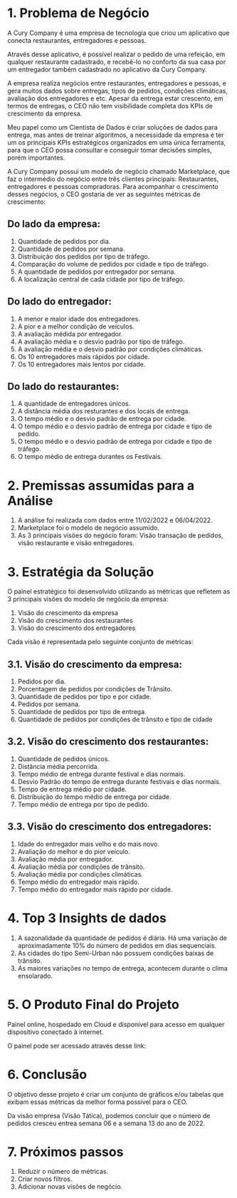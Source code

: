 # 1. Problema de Negócio

A Cury Company é uma empresa de tecnologia que criou um aplicativo que conecta restaurantes, entregadores e pessoas.

Através desse aplicativo, é possível realizar o pedido de uma refeição, em qualquer restaurante cadastrado, e recebê-lo no conforto da sua casa por um entregador também cadastrado no aplicativo da Cury Company.

A empresa realiza negócios entre restaurantes, entregadores e pessoas, e gera muitos dados sobre entregas, tipos de pedidos, condições climáticas, avaliação dos
entregadores e etc. Apesar da entrega estar crescento, em termos de entregas, o CEO não tem visibilidade completa dos KPIs de crescimento da empresa.

Meu papel como um Cientista de Dados é criar soluções de dados para entrega, mas antes de treinar algoritmos, a necessidade da empresa é ter um os
principais KPIs estratégicos organizados em uma única ferramenta, para que o CEO possa consultar e conseguir tomar decisões simples, porém importantes.

A Cury Company possui um modelo de negócio chamado Marketplace, que faz o intermédio do negócio entre três clientes principais: Restaurantes, entregadores e
pessoas compradoras. Para acompanhar o crescimento desses negócios, o CEO gostaria de ver as seguintes métricas de crescimento:

## Do lado da empresa:

1. Quantidade de pedidos por dia.
2. Quantidade de pedidos por semana.
3. Distribuição dos pedidos por tipo de tráfego.
4. Comparação do volume de pedidos por cidade e tipo de tráfego.
4. A quantidade de pedidos por entregador por semana.
5. A localização central de cada cidade por tipo de tráfego.

## Do lado do entregador:

1. A menor e maior idade dos entregadores.
2. A pior e a melhor condição de veículos.
3. A avaliação médida por entregador.
4. A avaliação média e o desvio padrão por tipo de tráfego.
5. A avaliação média e o desvio padrão por condições climáticas.
6. Os 10 entregadores mais rápidos por cidade.
7. Os 10 entregadores mais lentos por cidade.

## Do lado do restaurantes:

1. A quantidade de entregadores únicos.
2. A distância média dos resturantes e dos locais de entrega.
3. O tempo médio e o desvio padrão de entrega por cidade.
4. O tempo médio e o desvio padrão de entrega por cidade e tipo de pedido.
5. O tempo médio e o desvio padrão de entrega por cidade e tipo de tráfego.
6. O tempo médio de entrega durantes os Festivais.

# 2. Premissas assumidas para a Análise

1. A análise foi realizada com dados entre 11/02/2022 e 06/04/2022.
2. Marketplace foi o modelo de negócio assumido.
3. As 3 principais visões do negócio foram: Visão transação de pedidos, visão restaurante e visão entregadores.

# 3. Estratégia da Solução

O painel estratégico foi desenvolvido utilizando as métricas que refletem as 3 principais visões do modelo de negócio da empresa:

1. Visão do crescimento da empresa
2. Visão do crescimento dos restaurantes
3. Visão do crescimento dos entregadores

Cada visão é representada pelo seguinte conjunto de métricas:

## 3.1. Visão do crescimento da empresa:
  1. Pedidos por dia.
  2. Porcentagem de pedidos por condições de Trânsito.
  3. Quantidade de pedidos por tipo e por cidade.
  4. Pedidos por semana.
  5. Quantidade de pedidos por tipo de entrega.
  6. Quantidade de pedidos por condições de trânsito e tipo de cidade

## 3.2. Visão do crescimento dos restaurantes:
  1. Quantidade de pedidos únicos.
  2. Distância média percorrida.
  3. Tempo médio de entrega durante festival e dias normais.
  4. Desvio Padrão do tempo de entrega durante festivais e dias normais.
  5. Tempo de entrega médio por cidade.
  6. Distribuição do tempo médio de entrega por cidade.
  7. Tempo médio de entrega por tipo de pedido.

## 3.3. Visão do crescimento dos entregadores:
  1. Idade do entregador mais velho e do mais novo.
  2. Avaliação do melhor e do pior veículo.
  3. Avaliação média por entregador.
  4. Avaliação média por condições de trânsito.
  5. Avaliação média por condições climáticas.
  6. Tempo médio do entregador mais rápido.
  7. Tempo médio do entregador mais rápido por cidade.

# 4. Top 3 Insights de dados

1. A sazonalidade da quantidade de pedidos é diária. Há uma variação de aproximadamente 10% do número de pedidos em dias sequenciais.
2. As cidades do tipo Semi-Urban não possuem condições baixas de trânsito.
3. As maiores variações no tempo de entrega, acontecem durante o clima ensolarado. 

# 5. O Produto Final do Projeto

Painel online, hospedado em Cloud e disponível para acesso em qualquer dispositivo conectado à internet.

O painel pode ser acessado através desse link: 

# 6. Conclusão

O objetivo desse projeto é criar um conjunto de gráficos e/ou tabelas que exibam essas métricas da melhor forma possível para o CEO. 

Da visão empresa (Visão Tática), podemos concluir que o número de pedidos cresceu entrea semana 06 e a semana 13 do ano de 2022.

# 7. Próximos passos

1. Reduzir o número de métricas.
2. Criar novos filtros.
3. Adicionar novas visões de negócio.







